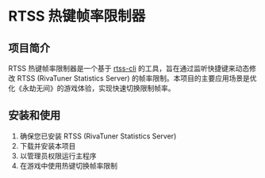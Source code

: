 # RTSS 热键帧率限制器

## 项目简介

RTSS 热键帧率限制器是一个基于 [rtss-cli](https://github.com/xanderfrangos/rtss-cli) 的工具，旨在通过监听快捷键来动态修改 RTSS (RivaTuner Statistics Server) 的帧率限制。本项目的主要应用场景是优化《永劫无间》的游戏体验，实现快速切换限制帧率。

## 安装和使用

1. 确保您已安装 RTSS (RivaTuner Statistics Server)
2. 下载并安装本项目
3. 以管理员权限运行主程序
4. 在游戏中使用热键切换帧率限制
